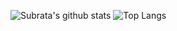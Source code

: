 ![Subrata's github stats](https://github-readme-stats.vercel.app/api?username=subratamazumder&show_icons=true)
![Top Langs](https://github-readme-stats.vercel.app/api/top-langs/?username=subratamazumder)
